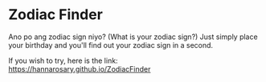 # Zodiac Finder
 Ano po ang zodiac sign niyo? (What is your zodiac sign?) Just simply place your birthday and you'll find out your zodiac sign in a second.
 
 If you wish to try, here is the link: https://hannarosary.github.io/ZodiacFinder
